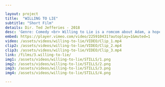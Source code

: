 ```yaml
---

layout: project
title:  "WILLING TO LIE"
subtitle: "Short Film"
details: Dir. Ted Jefferies - 2018 
desc: 'Genre: Comedy <br> Willing to Lie is a romcom about Adam, a hopeless romantic who matches with Lucy, the girl of his dreams. She makes him lie about how they met, only to use that fake story to frame him for a crime.'
embed: https://player.vimeo.com/video/225910431?autoplay=1&muted=1
video: /assets/videos/willing-to-lie/VIDEO/Clip_1.mp4
clip2: /assets/videos/willing-to-lie/VIDEO/Clip_2.mp4
clip3: /assets/videos/willing-to-lie/VIDEO/Clip_3.mp4
link: /films/3.willing-to-lie/
img1: /assets/videos/willing-to-lie/STILLS/1.png
img2: /assets/videos/willing-to-lie/STILLS/2.png
img3: /assets/videos/willing-to-lie/STILLS/3.png
img4: /assets/videos/willing-to-lie/STILLS/4.png

---
```

